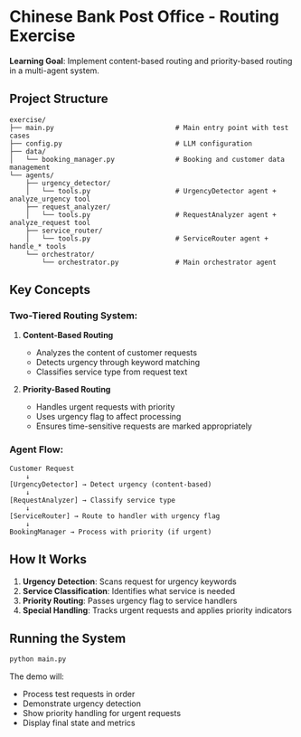 # Chinese Bank Post Office - Routing Exercise

**Learning Goal**: Implement content-based routing and priority-based routing in a multi-agent system.

## Project Structure

```
exercise/
├── main.py                              # Main entry point with test cases
├── config.py                            # LLM configuration
├── data/
│   └── booking_manager.py               # Booking and customer data management
└── agents/
    ├── urgency_detector/
    │   └── tools.py                     # UrgencyDetector agent + analyze_urgency tool
    ├── request_analyzer/
    │   └── tools.py                     # RequestAnalyzer agent + analyze_request tool
    ├── service_router/
    │   └── tools.py                     # ServiceRouter agent + handle_* tools
    └── orchestrator/
        └── orchestrator.py              # Main orchestrator agent
```

## Key Concepts

### Two-Tiered Routing System:

1. **Content-Based Routing**
   - Analyzes the content of customer requests
   - Detects urgency through keyword matching
   - Classifies service type from request text

2. **Priority-Based Routing**
   - Handles urgent requests with priority
   - Uses urgency flag to affect processing
   - Ensures time-sensitive requests are marked appropriately

### Agent Flow:

```
Customer Request
    ↓
[UrgencyDetector] → Detect urgency (content-based)
    ↓
[RequestAnalyzer] → Classify service type
    ↓
[ServiceRouter] → Route to handler with urgency flag
    ↓
BookingManager → Process with priority (if urgent)
```

## How It Works

1. **Urgency Detection**: Scans request for urgency keywords
2. **Service Classification**: Identifies what service is needed
3. **Priority Routing**: Passes urgency flag to service handlers
4. **Special Handling**: Tracks urgent requests and applies priority indicators

## Running the System

```bash
python main.py
```

The demo will:
- Process test requests in order
- Demonstrate urgency detection
- Show priority handling for urgent requests
- Display final state and metrics

